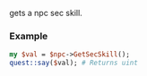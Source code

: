 gets a npc sec skill.
### Example

```perl
my $val = $npc->GetSecSkill();
quest::say($val); # Returns uint
```